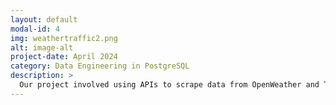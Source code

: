 ```yaml
---
layout: default
modal-id: 4
img: weathertraffic2.png
alt: image-alt
project-date: April 2024
category: Data Engineering in PostgreSQL
description: >
  Our project involved using APIs to scrape data from OpenWeather and TomTom based on specified parameters. We automated the process of transferring the raw JSON data into our PostgreSQL database and meticulously cleaned and formatted the datasets from both sources. Using the merged data, we created API endpoints tailored to address specific queries. While our API endpoints are currently inactive, we provided screenshots that demonstrate the outputs they generated. We also conducted an analysis to explore whether rain affects traffic speeds, utilizing R Studio to create visualizations of our findings. This allowed us to examine the potential impact of weather conditions on traffic patterns with empirical data. See our project presentation here: <a href='/img/portfolio/weathertraffic.pdf' target='_blank'>Weather & Traffic</a>
---
```

